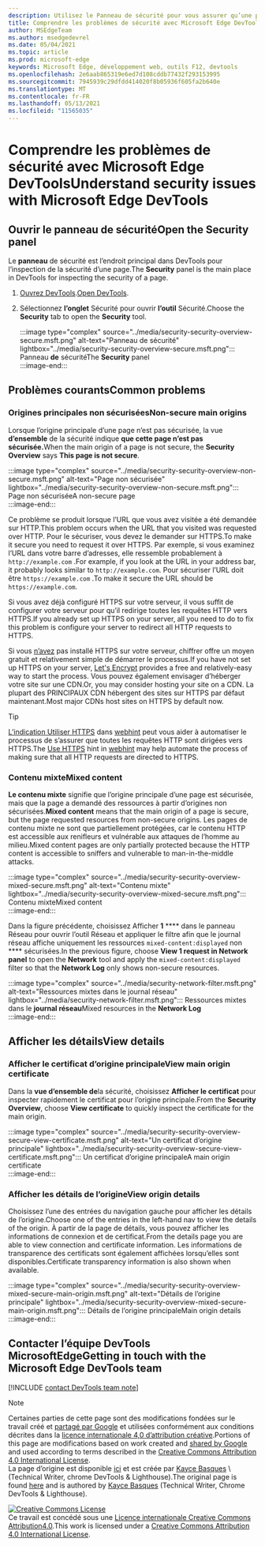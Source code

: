 ```yaml
---
description: Utilisez le Panneau de sécurité pour vous assurer qu’une page est entièrement protégée par HTTPS.
title: Comprendre les problèmes de sécurité avec Microsoft Edge DevTools
author: MSEdgeTeam
ms.author: msedgedevrel
ms.date: 05/04/2021
ms.topic: article
ms.prod: microsoft-edge
keywords: Microsoft Edge, développement web, outils F12, devtools
ms.openlocfilehash: 2e6aab865319e6ed7d108cddb77432f293153995
ms.sourcegitcommit: 7945939c29dfdd414020f8b05936f605fa2b640e
ms.translationtype: MT
ms.contentlocale: fr-FR
ms.lasthandoff: 05/13/2021
ms.locfileid: "11565035"
---
```

<!-- Copyright Kayce Basques 

   Licensed under the Apache License, Version 2.0 (the "License");
   you may not use this file except in compliance with the License.
   You may obtain a copy of the License at

       https://www.apache.org/licenses/LICENSE-2.0

   Unless required by applicable law or agreed to in writing, software
   distributed under the License is distributed on an "AS IS" BASIS,
   WITHOUT WARRANTIES OR CONDITIONS OF ANY KIND, either express or implied.
   See the License for the specific language governing permissions and
   limitations under the License.  -->  
# <a name="understand-security-issues-with-microsoft-edge-devtools"></a><span data-ttu-id="13fb7-104">Comprendre les problèmes de sécurité avec Microsoft Edge DevTools</span><span class="sxs-lookup"><span data-stu-id="13fb7-104">Understand security issues with Microsoft Edge DevTools</span></span>  

<!--Use the **Security** Panel in [Microsoft Edge DevTools][MicrosoftEdgeDevTools] to make sure HTTPS is properly implemented on a page.  Navigate to **Why HTTPS Matters** to learn why every website should be protected with HTTPS, even sites that do not handle sensitive user data.  -->  

<!--todo: add section when why-https is available -->  

## <a name="open-the-security-panel"></a><span data-ttu-id="13fb7-105">Ouvrir le panneau de sécurité</span><span class="sxs-lookup"><span data-stu-id="13fb7-105">Open the Security panel</span></span>  

<span data-ttu-id="13fb7-106">Le **panneau** de sécurité est l’endroit principal dans DevTools pour l’inspection de la sécurité d’une page.</span><span class="sxs-lookup"><span data-stu-id="13fb7-106">The **Security** panel is the main place in DevTools for inspecting the security of a page.</span></span>  

1.  <span data-ttu-id="13fb7-107">[Ouvrez DevTools][DevToolsOpen].</span><span class="sxs-lookup"><span data-stu-id="13fb7-107">[Open DevTools][DevToolsOpen].</span></span>  
1.  <span data-ttu-id="13fb7-108">Sélectionnez **l’onglet** Sécurité pour ouvrir **l’outil** Sécurité.</span><span class="sxs-lookup"><span data-stu-id="13fb7-108">Choose the **Security** tab to open the **Security** tool.</span></span>  
    
    :::image type="complex" source="../media/security-security-overview-secure.msft.png" alt-text="Panneau de sécurité" lightbox="../media/security-security-overview-secure.msft.png":::
       <span data-ttu-id="13fb7-110">Panneau **de** sécurité</span><span class="sxs-lookup"><span data-stu-id="13fb7-110">The **Security** panel</span></span>  
    :::image-end:::  
    
## <a name="common-problems"></a><span data-ttu-id="13fb7-111">Problèmes courants</span><span class="sxs-lookup"><span data-stu-id="13fb7-111">Common problems</span></span>  

### <a name="non-secure-main-origins"></a><span data-ttu-id="13fb7-112">Origines principales non sécurisées</span><span class="sxs-lookup"><span data-stu-id="13fb7-112">Non-secure main origins</span></span>  

<span data-ttu-id="13fb7-113">Lorsque l’origine principale d’une page n’est pas sécurisée, la vue **d’ensemble** de la sécurité indique **que cette page n’est pas sécurisée.**</span><span class="sxs-lookup"><span data-stu-id="13fb7-113">When the main origin of a page is not secure, the **Security Overview** says **This page is not secure**.</span></span>  

:::image type="complex" source="../media/security-security-overview-non-secure.msft.png" alt-text="Page non sécurisée" lightbox="../media/security-security-overview-non-secure.msft.png":::
   <span data-ttu-id="13fb7-115">Page non sécurisée</span><span class="sxs-lookup"><span data-stu-id="13fb7-115">A non-secure page</span></span>  
:::image-end:::  

<span data-ttu-id="13fb7-116">Ce problème se produit lorsque l’URL que vous avez visitée a été demandée sur HTTP.</span><span class="sxs-lookup"><span data-stu-id="13fb7-116">This problem occurs when the URL that you visited was requested over HTTP.</span></span>  <span data-ttu-id="13fb7-117">Pour le sécuriser, vous devez le demander sur HTTPS.</span><span class="sxs-lookup"><span data-stu-id="13fb7-117">To make it secure you need to request it over HTTPS.</span></span>  <span data-ttu-id="13fb7-118">Par exemple, si vous examinez l’URL dans votre barre d’adresses, elle ressemble probablement à `http://example.com` .</span><span class="sxs-lookup"><span data-stu-id="13fb7-118">For example, if you look at the URL in your address bar, it probably looks similar to `http://example.com`.</span></span>  <span data-ttu-id="13fb7-119">Pour sécuriser l’URL doit être `https://example.com` .</span><span class="sxs-lookup"><span data-stu-id="13fb7-119">To make it secure the URL should be `https://example.com`.</span></span>  

<span data-ttu-id="13fb7-120">Si vous avez déjà configuré HTTPS sur votre serveur, il vous suffit de configurer votre serveur pour qu’il redirige toutes les requêtes HTTP vers HTTPS.</span><span class="sxs-lookup"><span data-stu-id="13fb7-120">If you already set up HTTPS on your server, all you need to do to fix this problem is configure your server to redirect all HTTP requests to HTTPS.</span></span>  

<span data-ttu-id="13fb7-121">Si vous [n’avez][LetsEncrypt] pas installé HTTPS sur votre serveur, chiffrer offre un moyen gratuit et relativement simple de démarrer le processus.</span><span class="sxs-lookup"><span data-stu-id="13fb7-121">If you have not set up HTTPS on your server, [Let's Encrypt][LetsEncrypt] provides a free and relatively-easy way to start the process.</span></span>  <span data-ttu-id="13fb7-122">Vous pouvez également envisager d’héberger votre site sur une CDN.</span><span class="sxs-lookup"><span data-stu-id="13fb7-122">Or, you may consider hosting your site on a CDN.</span></span>  <span data-ttu-id="13fb7-123">La plupart des PRINCIPAUX CDN hébergent des sites sur HTTPS par défaut maintenant.</span><span class="sxs-lookup"><span data-stu-id="13fb7-123">Most major CDNs host sites on HTTPS by default now.</span></span>  

> [!TIP]
> <span data-ttu-id="13fb7-124">[L’indication Utiliser HTTPS][WebhintUseHttps] dans [webhint][Webhint] peut vous aider à automatiser le processus de s’assurer que toutes les requêtes HTTP sont dirigées vers HTTPS.</span><span class="sxs-lookup"><span data-stu-id="13fb7-124">The [Use HTTPS][WebhintUseHttps] hint in [webhint][Webhint] may help automate the process of making sure that all HTTP requests are directed to HTTPS.</span></span>  

### <a name="mixed-content"></a><span data-ttu-id="13fb7-125">Contenu mixte</span><span class="sxs-lookup"><span data-stu-id="13fb7-125">Mixed content</span></span>  

<span data-ttu-id="13fb7-126">**Le contenu mixte** signifie que l’origine principale d’une page est sécurisée, mais que la page a demandé des ressources à partir d’origines non sécurisées.</span><span class="sxs-lookup"><span data-stu-id="13fb7-126">**Mixed content** means that the main origin of a page is secure, but the page requested resources from non-secure origins.</span></span>  <span data-ttu-id="13fb7-127">Les pages de contenu mixte ne sont que partiellement protégées, car le contenu HTTP est accessible aux renifleurs et vulnérable aux attaques de l’homme au milieu.</span><span class="sxs-lookup"><span data-stu-id="13fb7-127">Mixed content pages are only partially protected because the HTTP content is accessible to sniffers and vulnerable to man-in-the-middle attacks.</span></span>  

:::image type="complex" source="../media/security-security-overview-mixed-secure.msft.png" alt-text="Contenu mixte" lightbox="../media/security-security-overview-mixed-secure.msft.png":::
   <span data-ttu-id="13fb7-129">Contenu mixte</span><span class="sxs-lookup"><span data-stu-id="13fb7-129">Mixed content</span></span>  
:::image-end:::  

<span data-ttu-id="13fb7-130">Dans la figure précédente, choisissez Afficher **1** \*\*\*\* dans le panneau Réseau pour ouvrir l’outil Réseau et appliquer le filtre afin que le journal réseau affiche uniquement les ressources `mixed-content:displayed` non \*\*\*\* sécurisées.</span><span class="sxs-lookup"><span data-stu-id="13fb7-130">In the previous figure, choose **View 1 request in Network panel** to open the **Network** tool and apply the `mixed-content:displayed` filter so that the **Network Log** only shows non-secure resources.</span></span>  

:::image type="complex" source="../media/security-network-filter.msft.png" alt-text="Ressources mixtes dans le journal réseau" lightbox="../media/security-network-filter.msft.png":::
   <span data-ttu-id="13fb7-132">Ressources mixtes dans le **journal réseau**</span><span class="sxs-lookup"><span data-stu-id="13fb7-132">Mixed resources in the **Network Log**</span></span>  
:::image-end:::  

## <a name="view-details"></a><span data-ttu-id="13fb7-133">Afficher les détails</span><span class="sxs-lookup"><span data-stu-id="13fb7-133">View details</span></span>  

### <a name="view-main-origin-certificate"></a><span data-ttu-id="13fb7-134">Afficher le certificat d’origine principale</span><span class="sxs-lookup"><span data-stu-id="13fb7-134">View main origin certificate</span></span>  

<span data-ttu-id="13fb7-135">Dans la **vue d’ensemble de**la sécurité, choisissez **Afficher le certificat** pour inspecter rapidement le certificat pour l’origine principale.</span><span class="sxs-lookup"><span data-stu-id="13fb7-135">From the **Security Overview**, choose **View certificate** to quickly inspect the certificate for the main origin.</span></span>  

:::image type="complex" source="../media/security-security-overview-secure-view-certificate.msft.png" alt-text="Un certificat d’origine principale" lightbox="../media/security-security-overview-secure-view-certificate.msft.png":::
   <span data-ttu-id="13fb7-137">Un certificat d’origine principale</span><span class="sxs-lookup"><span data-stu-id="13fb7-137">A main origin certificate</span></span>  
:::image-end:::  

### <a name="view-origin-details"></a><span data-ttu-id="13fb7-138">Afficher les détails de l’origine</span><span class="sxs-lookup"><span data-stu-id="13fb7-138">View origin details</span></span>  

<span data-ttu-id="13fb7-139">Choisissez l’une des entrées du navigation gauche pour afficher les détails de l’origine.</span><span class="sxs-lookup"><span data-stu-id="13fb7-139">Choose one of the entries in the left-hand nav to view the details of the origin.</span></span>  <span data-ttu-id="13fb7-140">À partir de la page de détails, vous pouvez afficher les informations de connexion et de certificat.</span><span class="sxs-lookup"><span data-stu-id="13fb7-140">From the details page you are able to view connection and certificate information.</span></span>  <span data-ttu-id="13fb7-141">Les informations de transparence des certificats sont également affichées lorsqu’elles sont disponibles.</span><span class="sxs-lookup"><span data-stu-id="13fb7-141">Certificate transparency information is also shown when available.</span></span>  

:::image type="complex" source="../media/security-security-overview-mixed-secure-main-origin.msft.png" alt-text="Détails de l’origine principale" lightbox="../media/security-security-overview-mixed-secure-main-origin.msft.png":::
   <span data-ttu-id="13fb7-143">Détails de l’origine principale</span><span class="sxs-lookup"><span data-stu-id="13fb7-143">Main origin details</span></span>  
:::image-end:::  

## <a name="getting-in-touch-with-the-microsoft-edge-devtools-team"></a><span data-ttu-id="13fb7-144">Contacter l’équipe DevTools MicrosoftEdge</span><span class="sxs-lookup"><span data-stu-id="13fb7-144">Getting in touch with the Microsoft Edge DevTools team</span></span>  

[!INCLUDE [contact DevTools team note](../includes/contact-devtools-team-note.md)]  

<!-- links -->  

[MicrosoftEdgeDevTools]: ../../devtools-guide-chromium/index.md "outils de développement Microsoft Edge (Chromium) | Documents Microsoft"  
[DevToolsOpen]: ../open/index.md "Ouvrez Microsoft Edge devTools | Documents Microsoft"  

[LetsEncrypt]: https://letsencrypt.org "Chiffrement - Certificats SSL/TLS gratuits"  

[Webhint]: https://webhint.io "webhint"  
[WebhintUseHttps]: https://webhint.io/docs/user-guide/hints/hint-https-only "Utiliser le protocole HTTPS | documentation webhint"  

<!--[mixed]: /web/fundamentals/security/prevent-mixed-content/what-is-mixed-content ""  -->

> [!NOTE]
> <span data-ttu-id="13fb7-150">Certaines parties de cette page sont des modifications fondées sur le travail créé et [partagé par Google][GoogleSitePolicies] et utilisées conformément aux conditions décrites dans la [licence internationale 4,0 d’attribution créative][CCA4IL].</span><span class="sxs-lookup"><span data-stu-id="13fb7-150">Portions of this page are modifications based on work created and [shared by Google][GoogleSitePolicies] and used according to terms described in the [Creative Commons Attribution 4.0 International License][CCA4IL].</span></span>  
> <span data-ttu-id="13fb7-151">La page d’origine est disponible [ici](https://developers.google.com/web/tools/chrome-devtools/security/index) et est créée par [Kayce Basques][KayceBasques] \ (Technical Writer, chrome DevTools \& Lighthouse\).</span><span class="sxs-lookup"><span data-stu-id="13fb7-151">The original page is found [here](https://developers.google.com/web/tools/chrome-devtools/security/index) and is authored by [Kayce Basques][KayceBasques] \(Technical Writer, Chrome DevTools \& Lighthouse\).</span></span>  

[![Creative Commons License][CCby4Image]][CCA4IL]  
<span data-ttu-id="13fb7-153">Ce travail est concédé sous une [Licence internationale Creative Commons Attribution4.0][CCA4IL].</span><span class="sxs-lookup"><span data-stu-id="13fb7-153">This work is licensed under a [Creative Commons Attribution 4.0 International License][CCA4IL].</span></span>  

[CCA4IL]: https://creativecommons.org/licenses/by/4.0  
[CCby4Image]: https://i.creativecommons.org/l/by/4.0/88x31.png  
[GoogleSitePolicies]: https://developers.google.com/terms/site-policies  
[KayceBasques]: https://developers.google.com/web/resources/contributors#kayce-basques  
